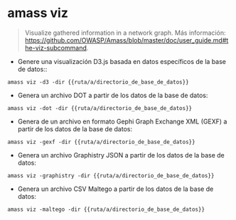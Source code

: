 # amass viz

> Visualize gathered information in a network graph.
> Más información: <https://github.com/OWASP/Amass/blob/master/doc/user_guide.md#the-viz-subcommand>.

- Genere una visualización D3.js basada en datos específicos de la base de datos::

`amass viz -d3 -dir {{ruta/a/directorio_de_base_de_datos}}`

- Genera un archivo DOT a partir de los datos de la base de datos:

`amass viz -dot -dir {{ruta/a/directorio_de_base_de_datos}}`

- Genera de un archivo en formato Gephi Graph Exchange XML (GEXF) a partir de los datos de la base de datos:

`amass viz -gexf -dir {{ruta/a/directorio_de_base_de_datos}}`

- Genera un archivo Graphistry JSON a partir de los datos de la base de datos:

`amass viz -graphistry -dir {{ruta/a/directorio_de_base_de_datos}}`

- Genera un archivo CSV Maltego a partir de los datos de la base de datos:

`amass viz -maltego -dir {{ruta/a/directorio_de_base_de_datos}}`
